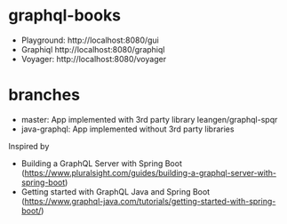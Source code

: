 # graphql-books

* Playground: http://localhost:8080/gui
* Graphiql http://localhost:8080/graphiql
* Voyager: http://localhost:8080/voyager

# branches

* master: App implemented with 3rd party library leangen/graphql-spqr
* java-graphql: App implemented without 3rd party libraries

Inspired by 

* Building a GraphQL Server with Spring Boot (https://www.pluralsight.com/guides/building-a-graphql-server-with-spring-boot)
* Getting started with GraphQL Java and Spring Boot (https://www.graphql-java.com/tutorials/getting-started-with-spring-boot/)
